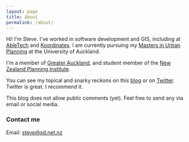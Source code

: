 ```yaml
---
layout: page
title: About
permalink: /about/
---
```


Hi! I'm Steve. I've worked in software development and GIS, including at [AbleTech](http://www.abletech.co.nz) and [Koordinates](https://about.koordinates.com). I am currently pursuing my 
[Masters in Urban Planning](http://www.creative.auckland.ac.nz/en/about/our-faculty/schools-programmes-and-centres/architecture-and-planning/ap-study-options/ap-murbplan.html) at the University of Auckland.

I'm a member of [Greater Auckland](http://www.greaterauckland.org.nz/), and student member of the [New Zealand Planning Institute](http://www.planning.org.nz/).

You can see my topical and snarky reckons on this [blog](/) or on [Twitter](http://twitter.com/nzsd).
Twitter is great. I recommend it.

This blog does not allow public comments (yet). Feel free to send any via email or social media.

### Contact me

Email: [steve@sd.net.nz](mailto:steve@sd.net.nz)
